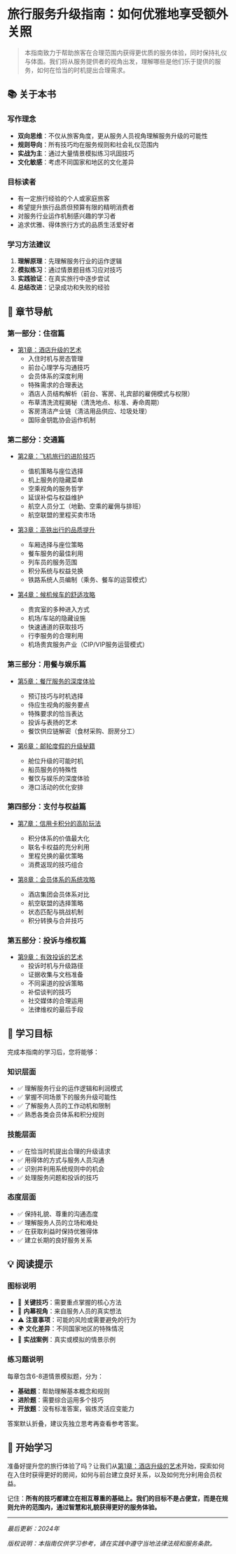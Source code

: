 # 旅行服务升级指南：如何优雅地享受额外关照

> 本指南致力于帮助旅客在合理范围内获得更优质的服务体验，同时保持礼仪与体面。我们将从服务提供者的视角出发，理解哪些是他们乐于提供的服务，如何在恰当的时机提出合理需求。

## 📚 关于本书

### 写作理念
- **双向思维**：不仅从旅客角度，更从服务人员视角理解服务升级的可能性
- **规则导向**：所有技巧均在服务规则和社会礼仪范围内
- **实战为主**：通过大量情景模拟练习巩固技巧
- **文化敏感**：考虑不同国家和地区的文化差异

### 目标读者
- 有一定旅行经验的个人或家庭旅客
- 希望提升旅行品质但预算有限的精明消费者  
- 对服务行业运作机制感兴趣的学习者
- 追求优雅、得体旅行方式的品质生活爱好者

### 学习方法建议
1. **理解原理**：先理解服务行业的运作逻辑
2. **模拟练习**：通过情景题目练习应对技巧
3. **实践验证**：在真实旅行中逐步尝试
4. **总结改进**：记录成功和失败的经验

## 📖 章节导航

### 第一部分：住宿篇
- [第1章：酒店升级的艺术](chapter1.md)
  - 入住时机与房态管理
  - 前台心理学与沟通技巧
  - 会员体系的深度利用
  - 特殊需求的合理表达
  - 酒店人员结构解析（前台、客房、礼宾部的雇佣模式与权限）
  - 布草清洗流程揭秘（清洗地点、标准、寿命周期）
  - 客房清洁产业链（清洁用品供应、垃圾处理）
  - 国际金钥匙协会运作机制

### 第二部分：交通篇
- [第2章：飞机旅行的进阶技巧](chapter2.md)
  - 值机策略与座位选择
  - 机上服务的隐藏菜单
  - 空乘视角的服务哲学
  - 延误补偿与权益维护
  - 航空人员分工（地勤、空乘的雇佣与排班）
  - 航空联盟的里程买卖市场

- [第3章：高铁出行的品质提升](chapter3.md)
  - 车厢选择与座位策略
  - 餐车服务的最佳利用
  - 列车员的服务范围
  - 积分系统与权益兑换
  - 铁路系统人员编制（乘务、餐车的运营模式）

- [第4章：候机候车的舒适攻略](chapter4.md)
  - 贵宾室的多种进入方式
  - 机场/车站的隐藏设施
  - 快速通道的获取技巧
  - 行李服务的合理利用
  - 机场贵宾服务产业（CIP/VIP服务运营模式）

### 第三部分：用餐与娱乐篇
- [第5章：餐厅服务的深度体验](chapter5.md)
  - 预订技巧与时机选择
  - 侍应生视角的服务要点
  - 特殊要求的恰当表达
  - 投诉与表扬的艺术
  - 餐饮供应链解密（食材采购、厨房分工）

- [第6章：邮轮度假的升级秘籍](chapter6.md)
  - 舱位升级的可能时机
  - 船员服务的特殊性
  - 餐饮与娱乐的深度体验
  - 港口活动的优化安排

### 第四部分：支付与权益篇
- [第7章：信用卡积分的高阶玩法](chapter7.md)
  - 积分体系的价值最大化
  - 联名卡权益的充分利用
  - 里程兑换的最优策略
  - 消费返现的技巧组合

- [第8章：会员体系的系统攻略](chapter8.md)
  - 酒店集团会员体系对比
  - 航空联盟的选择策略
  - 状态匹配与挑战机制
  - 积分转换与合并技巧

### 第五部分：投诉与维权篇
- [第9章：有效投诉的艺术](chapter9.md)
  - 投诉时机与升级路径
  - 证据收集与文档准备
  - 不同渠道的投诉策略
  - 补偿谈判的技巧
  - 社交媒体的合理运用
  - 法律维权的最后手段


## 🎯 学习目标

完成本指南的学习后，您将能够：

### 知识层面
- ✅ 理解服务行业的运作逻辑和利润模式
- ✅ 掌握不同场景下的服务升级可能性
- ✅ 了解服务人员的工作动机和限制
- ✅ 熟悉各类会员体系和积分规则

### 技能层面
- ✅ 在恰当时机提出合理的升级请求
- ✅ 用得体的方式与服务人员沟通
- ✅ 识别并利用系统规则中的机会
- ✅ 处理服务问题和投诉的技巧

### 态度层面
- ✅ 保持礼貌、尊重的沟通态度
- ✅ 理解服务人员的立场和难处
- ✅ 在获取利益时保持优雅得体
- ✅ 建立长期的良好服务关系

## 💡 阅读提示

### 图标说明
- 🎯 **关键技巧**：需要重点掌握的核心方法
- 💭 **内幕视角**：来自服务人员的真实想法
- ⚠️ **注意事项**：可能的风险或需要避免的行为
- 🌍 **文化差异**：不同国家地区的特殊情况
- 📝 **实战案例**：真实或模拟的情景示例

### 练习题说明
每章包含6-8道情景模拟题，分为：
- **基础题**：帮助理解基本概念和规则
- **进阶题**：需要综合运用多个技巧
- **开放题**：没有标准答案，锻炼灵活应变能力

答案默认折叠，建议先独立思考再查看参考答案。

## 🚀 开始学习

准备好提升您的旅行体验了吗？让我们从[第1章：酒店升级的艺术](chapter1.md)开始，探索如何在入住时获得更好的房间，如何与前台建立良好关系，以及如何充分利用会员权益。

记住：**所有的技巧都建立在相互尊重的基础上。我们的目标不是占便宜，而是在规则允许的范围内，通过智慧和礼貌获得更好的服务体验。**

---

*最后更新：2024年*

*版权说明：本指南仅供学习参考，请在实践中遵守当地法律法规和服务条款。*
